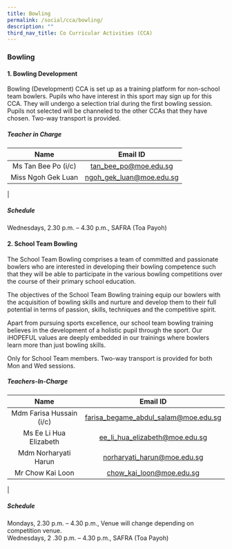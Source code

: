 ```yaml
---
title: Bowling
permalink: /social/cca/bowling/
description: ""
third_nav_title: Co Curricular Activities (CCA)
---
```

### **Bowling**
#### **1. Bowling Development**
Bowling (Development) CCA is set up as a training platform for non-school team bowlers. Pupils who have interest in this sport may sign up for this CCA. They will undergo a selection trial during the first bowling session. Pupils not selected will be channeled to the other CCAs that they have chosen. Two-way transport is provided.

##### **Teacher in Charge**

| Name | Email ID |
|:---:|:---:|
| Ms Tan Bee Po (i/c) | tan_bee_po@moe.edu.sg |
|  Miss Ngoh Gek Luan | ngoh_gek_luan@moe.edu.sg |
|

##### **Schedule**
Wednesdays, 2.30 p.m. – 4.30 p.m., SAFRA (Toa Payoh)

#### **2. School Team Bowling**
The School Team Bowling comprises a team of committed and passionate bowlers who are interested in developing their bowling competence such that they will be able to participate in the various bowling competitions over the course of their primary school education. 

The objectives of the School Team Bowling training equip our bowlers with the acquisition of bowling skills and nurture and develop them to their full potential in terms of passion, skills, techniques and the competitive spirit. 

Apart from pursuing sports excellence, our school team bowling training believes in the development of a holistic pupil through the sport. Our iHOPEFUL values are deeply embedded in our trainings where bowlers learn more than just bowling skills.

Only for School Team members. Two-way transport is provided for both Mon and Wed sessions.  

##### **Teachers-In-Charge**

| Name | Email ID |
|:---:|:---:|
| Mdm Farisa Hussain  (i/c) | [farisa_begame_abdul_salam@moe.edu.sg](mailto:farisa_begame_abdul_salam@moe.edu.sg)     |
| Ms Ee Li Hua Elizabeth | [ee_li_hua_elizabeth@moe.edu.sg](mailto:ee_li_hua_elizabeth@moe.edu.sg) |
|  Mdm Norharyati Harun |    [norharyati_harun@moe.edu.sg](mailto:norharyati_harun@moe.edu.sg) |
| Mr Chow Kai Loon | [chow_kai_loon@moe.edu.sg](mailto:chow_kai_loon@moe.edu.sg) |
|

##### **Schedule**
Mondays, 2.30 p.m. – 4.30 p.m., Venue will change depending on competition venue.<br>
Wednesdays, 2 .30 p.m. – 4.30 p.m., SAFRA (Toa Payoh)